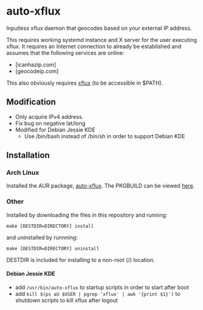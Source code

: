 auto-xflux
==========

Inputless xflux daemon that geocodes based on your external IP address.

This requires working systemd instance and X server for the user executing xflux. It requires an
Internet connection to already be established and assumes that the following services are online:

- [icanhazip.com]
- [geocodeip.com]

This also obviously requires [xflux](https://justgetflux.com/linux.html) (to be accessible in $PATH).

## Modification
- Only acquire IPv4 address.
- Fix bug on negative lat/long
- Modified for Debian Jessie KDE
  - Use /bin/bash instead of /bin/sh in order to support Debian KDE

## Installation

### Arch Linux

Installed the AUR package, [auto-xflux](aur.archlinux.org/packages/auto-xflux). The PKGBUILD can be viewed
[here](https://github.com/jamesan/aur-pkgs/blob/master/auto-xflux/PKGBUILD).

### Other

Installed by downloading the files in this repository and running:

    make [DESTDIR=DIRECTORY] install

and uninstalled by runnning:

    make [DESTDIR=DIRECTORY] uninstall

DESTDIR is included for installing to a non-root (/) location.

#### Debian Jessie KDE
- add ```/usr/bin/auto-xflux``` to startup scripts in order to start after boot
- add ```kill $(ps aU $USER | pgrep 'xflux' | awk '{print $1}')``` to shutdown scripts to kill xflux after logout
